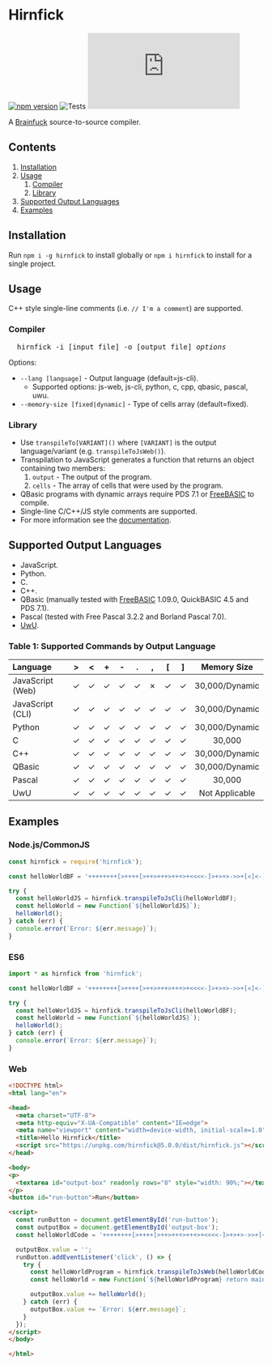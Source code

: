 # Hirnfick

[![npm version](https://badge.fury.io/js/hirnfick.svg)](https://badge.fury.io/js/hirnfick)
![Tests](https://github.com/synthetic-borealis/hirnfick.js/actions/workflows/test.yml/badge.svg)
[![GitHub license](https://img.shields.io/github/license/synthetic-borealis/hirnfick.js)](https://github.com/synthetic-borealis/hirnfick.js/blob/main/LICENSE)

A [Brainfuck](https://en.wikipedia.org/wiki/Brainfuck) source-to-source compiler.

## Contents

1. [Installation](#installation)
2. [Usage](#usage)
   1. [Compiler](#compiler)
   2. [Library](#library)
3. [Supported Output Languages](#supported-output-languages)
4. [Examples](#examples)

## Installation

Run `npm i -g hirnfick` to install globally or `npm i hirnfick` to install for a single project.

## Usage

C++ style single-line comments (i.e. ```// I'm a comment```) are supported.

### Compiler

<pre>
  hirnfick -i [input file] -o [output file] <i>options</i>
</pre>
Options:

- `--lang [language]` - Output language (default=js-cli).
  - Supported options: js-web, js-cli, python, c, cpp, qbasic, pascal, uwu.
- `--memory-size [fixed|dynamic]` - Type of cells array (default=fixed).

### Library

- Use ```transpileTo[VARIANT]()``` where ```[VARIANT]``` is the output language/variant (e.g. ```transpileToJsWeb()```).
- Transpilation to JavaScript generates a function that returns an object containing two members:
  1. ```output``` - The output of the program.
  2. ```cells``` - The array of cells that were used by the program.
- QBasic programs with dynamic arrays require PDS 7.1 or [FreeBASIC](https://www.freebasic.net/) to compile.
- Single-line C/C++/JS style comments are supported.
- For more information see the [documentation](docs/API.md).

## Supported Output Languages

- JavaScript.
- Python.
- C.
- C++.
- QBasic (manually tested with [FreeBASIC](https://www.freebasic.net/) 1.09.0, QuickBASIC 4.5 and PDS 7.1).
- Pascal (tested with Free Pascal 3.2.2 and Borland Pascal 7.0).
- [UwU](https://github.com/KiraDotRose/UwU).

### Table 1: Supported Commands by Output Language

| Language         |   \>    |   \<    |    +    |    -    |    .    |    ,    |   \[    |   \]    |  Memory Size   |
|:-----------------|:-------:|:-------:|:-------:|:-------:|:-------:|:-------:|:-------:|:-------:|:--------------:|
| JavaScript (Web) | &check; | &check; | &check; | &check; | &check; | &cross; | &check; | &check; | 30,000/Dynamic |
| JavaScript (CLI) | &check; | &check; | &check; | &check; | &check; | &check; | &check; | &check; | 30,000/Dynamic |
| Python           | &check; | &check; | &check; | &check; | &check; | &check; | &check; | &check; | 30,000/Dynamic |
| C                | &check; | &check; | &check; | &check; | &check; | &check; | &check; | &check; |     30,000     |
| C++              | &check; | &check; | &check; | &check; | &check; | &check; | &check; | &check; | 30,000/Dynamic |
| QBasic           | &check; | &check; | &check; | &check; | &check; | &check; | &check; | &check; | 30,000/Dynamic |
| Pascal           | &check; | &check; | &check; | &check; | &check; | &check; | &check; | &check; |     30,000     |
| UwU              | &check; | &check; | &check; | &check; | &check; | &check; | &check; | &check; | Not Applicable |

## Examples

### Node.js/CommonJS

```javascript
const hirnfick = require('hirnfick');

const helloWorldBF = '++++++++[>++++[>++>+++>+++>+<<<<-]>+>+>->>+[<]<-]>>.>---.+++++++..+++.>>.<-.<.+++.------.--------.>>+.>++.';

try {
  const helloWorldJS = hirnfick.transpileToJsCli(helloWorldBF);
  const helloWorld = new Function(`${helloWorldJS}`);
  helloWorld();
} catch (err) {
  console.error(`Error: ${err.message}`);
}
```

### ES6

```javascript
import * as hirnfick from 'hirnfick';

const helloWorldBF = '++++++++[>++++[>++>+++>+++>+<<<<-]>+>+>->>+[<]<-]>>.>---.+++++++..+++.>>.<-.<.+++.------.--------.>>+.>++.';

try {
  const helloWorldJS = hirnfick.transpileToJsCli(helloWorldBF);
  const helloWorld = new Function(`${helloWorldJS}`);
  helloWorld();
} catch (err) {
  console.error(`Error: ${err.message}`);
}
```

### Web

```html
<!DOCTYPE html>
<html lang="en">

<head>
  <meta charset="UTF-8">
  <meta http-equiv="X-UA-Compatible" content="IE=edge">
  <meta name="viewport" content="width=device-width, initial-scale=1.0">
  <title>Hello Hirnfick</title>
  <script src="https://unpkg.com/hirnfick@5.0.0/dist/hirnfick.js"></script>
</head>

<body>
<p>
  <textarea id="output-box" readonly rows="8" style="width: 90%;"></textarea>
</p>
<button id="run-button">Run</button>

<script>
  const runButton = document.getElementById('run-button');
  const outputBox = document.getElementById('output-box');
  const helloWorldCode = '++++++++[>++++[>++>+++>+++>+<<<<-]>+>+>->>+[<]<-]>>.>---.+++++++..+++.>>.<-.<.+++.------.--------.>>+.>++.';

  outputBox.value = '';
  runButton.addEventListener('click', () => {
    try {
      const helloWorldProgram = hirnfick.transpileToJsWeb(helloWorldCode);
      const helloWorld = new Function(`${helloWorldProgram} return main().output;`);

      outputBox.value += helloWorld();
    } catch (err) {
      outputBox.value += `Error: ${err.message}`;
    }
  });
</script>
</body>

</html>
```

